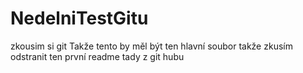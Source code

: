 # NedelniTestGitu
zkousim si git
Takže tento by měl být ten hlavní soubor
takže zkusím odstranit ten první readme tady z git hubu
